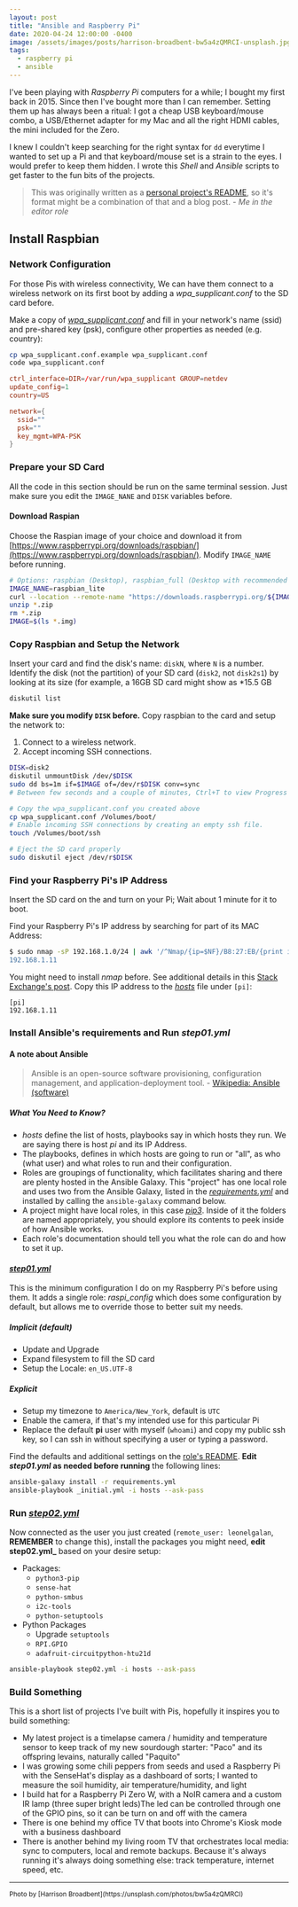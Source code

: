 ```yaml
---
layout: post
title: "Ansible and Raspberry Pi"
date: 2020-04-24 12:00:00 -0400
image: /assets/images/posts/harrison-broadbent-bw5a4zQMRCI-unsplash.jpg
tags:
  - raspberry pi
  - ansible
---
```


I've been playing with _Raspberry Pi_ computers for a while; I bought my first back in 2015. Since then I've bought more than I can remember. Setting them up has always been a ritual: I got a cheap USB keyboard/mouse combo, a USB/Ethernet adapter for my Mac and all the right HDMI cables, the mini included for the Zero.

I knew I couldn't keep searching for the right syntax for `dd` everytime I wanted to set up a Pi and that keyboard/mouse set is a strain to the eyes. I would prefer to keep them hidden. I wrote this _Shell_ and _Ansible_ scripts to get faster to the fun bits of the projects.

> This was originally written as a [personal project's README](https://github.com/leonelgalan/ansible-pi), so it's format might be a combination of that and a blog post. - _Me in the editor role_

## Install Raspbian

### Network Configuration

For those Pis with wireless connectivity, We can have them connect to a wireless network on its first boot by adding a _wpa_supplicant.conf_ to the SD card before.

Make a copy of [_wpa_supplicant.conf_](https://github.com/leonelgalan/ansible-pi/blob/master/wpa_supplicant.conf.example) and fill in your network's name (ssid) and pre-shared key (psk), configure other properties as needed (e.g. country):

```sh
cp wpa_supplicant.conf.example wpa_supplicant.conf
code wpa_supplicant.conf
```

```conf
ctrl_interface=DIR=/var/run/wpa_supplicant GROUP=netdev
update_config=1
country=US

network={
  ssid=""
  psk=""
  key_mgmt=WPA-PSK
}
```

### Prepare your SD Card

All the code in this section should be run on the same terminal session. Just make sure you edit the `IMAGE_NANE` and `DISK` variables before.

#### Download Raspian

Choose the Raspian image of your choice and download it from [https://www.raspberrypi.org/downloads/raspbian/](https://www.raspberrypi.org/downloads/raspbian/). Modify `IMAGE_NAME` before running.

```sh
# Options: raspbian (Desktop), raspbian_full (Desktop with recommended software), raspbian_lite (Lite)
IMAGE_NANE=raspbian_lite
curl --location --remote-name "https://downloads.raspberrypi.org/${IMAGE_NANE}_latest"
unzip *.zip
rm *.zip
IMAGE=$(ls *.img)
```

### Copy Raspbian and Setup the Network

Insert your card and find the disk's name: `diskN`, where `N` is a number. Identify the disk (not the partition) of your SD card (`disk2`, not `disk2s1`) by looking at its size  (for example, a 16GB SD card might show as *15.5 GB

```sh
diskutil list
```

**Make sure you modify `DISK` before.** Copy raspbian to the card and setup the network to:

1. Connect to a wireless network.
2. Accept incoming SSH connections.

```sh
DISK=disk2
diskutil unmountDisk /dev/$DISK
sudo dd bs=1m if=$IMAGE of=/dev/r$DISK conv=sync
# Between few seconds and a couple of minutes, Ctrl+T to view Progress

# Copy the wpa_supplicant.conf you created above
cp wpa_supplicant.conf /Volumes/boot/
# Enable incoming SSH connections by creating an empty ssh file.
touch /Volumes/boot/ssh

# Eject the SD card properly
sudo diskutil eject /dev/r$DISK
```

### Find your Raspberry Pi's IP Address

Insert the SD card on the and turn on your Pi; Wait about 1 minute for it to boot.

Find your Raspberry Pi's IP address by searching for part of its MAC Address:

```sh
$ sudo nmap -sP 192.168.1.0/24 | awk '/^Nmap/{ip=$NF}/B8:27:EB/{print ip}
192.168.1.11
```

You might need to install _nmap_ before. See additional details in this [Stack Exchange's post](https://raspberrypi.stackexchange.com/a/13937). Copy this IP address to the [_hosts_](https://github.com/leonelgalan/ansible-pi/blob/master/hosts) file under `[pi]`:

```
[pi]
192.168.1.11
```

### Install Ansible's requirements and Run _step01.yml_

#### A note about Ansible

> Ansible is an open-source software provisioning, configuration management, and application-deployment tool. - [Wikipedia: Ansible (software)](https://en.wikipedia.org/wiki/Ansible_(software))

##### What You Need to Know?

* _hosts_ define the list of hosts, playbooks say in which hosts they run. We are saying there is host _pi_ and its IP Address.
* The playbooks, defines in which hosts are going to run or "all", as who (what user) and what roles to run and their configuration.
* Roles are groupings of functionality, which facilitates sharing and there are plenty hosted in the Ansible Galaxy. This "project" has one local role and uses two from the Ansible Galaxy, listed in the [_requirements.yml_](https://github.com/leonelgalan/ansible-pi/blob/master/requirements.yml) and installed by calling the `ansible-galaxy` command below.
* A project might have local roles, in this case [_pip3_](https://github.com/leonelgalan/ansible-pi/tree/master/pip3). Inside of it the folders are named appropriately, you should explore its contents to peek inside of how Ansible works.
* Each role's documentation should tell you what the role can do and how to set it up.

#### [_step01.yml_](https://github.com/leonelgalan/ansible-pi/blob/master/step01.yml)

This is the minimum configuration I do on my Raspberry Pi's before using them. It adds a single role: _raspi_config_ which does some configuration by default, but allows me to override those to better suit my needs.

##### Implicit (default)

* Update and Upgrade
* Expand filesystem to fill the SD card
* Setup the Locale: `en_US.UTF-8`

##### Explicit

* Setup my timezone to `America/New_York`, default is `UTC`
* Enable the camera, if that's my intended use for this particular Pi
* Replace the default **pi** user with myself (`whoami`) and copy my public ssh key, so I can ssh in without specifying a user or typing a password.

Find the defaults and additional settings on the [role's README](https://github.com/mikolak-net/ansible-raspi-config). **Edit _step01.yml_ as needed before running** the following lines:

```sh
ansible-galaxy install -r requirements.yml
ansible-playbook _initial.yml -i hosts --ask-pass
```

### Run [_step02.yml_](https://github.com/leonelgalan/ansible-pi/blob/master/step02.yml)

Now connected as the user you just created (`remote_user: leonelgalan`, **REMEMBER** to change this), install the packages you might need, **edit step02.yml_** based on your desire setup:

* Packages:
  * `python3-pip`
  * `sense-hat`
  * `python-smbus`
  * `i2c-tools`
  * `python-setuptools`
* Python Packages
  * Upgrade `setuptools`
  * `RPI.GPIO`
  * `adafruit-circuitpython-htu21d`

```sh
ansible-playbook step02.yml -i hosts --ask-pass
```

### Build Something

This is a short list of projects I've built with Pis, hopefully it inspires you to build something:

* My latest project is a timelapse camera / humidity and temperature sensor to keep track of my new sourdough starter: "Paco" and its offspring levains, naturally called "Paquito"
* I was growing some chili peppers from seeds and used a Raspberry Pi with the SenseHat's display as a dashboard of sorts; I wanted to measure the soil humidity, air temperature/humidity, and light
* I build hat for a Raspberry Pi Zero W, with a NoIR camera and a custom IR lamp (three super bright leds)The led can be controlled through one of the GPIO pins, so it can be turn on and off with the camera
* There is one behind my office TV that boots into Chrome's Kiosk mode with a business dashboard
* There is another behind my living room TV that orchestrates local media: sync to computers, local and remote backups. Because it's always running it's always doing something else: track temperature, internet speed, etc.

___

<small>
  Photo by [Harrison Broadbent](https://unsplash.com/photos/bw5a4zQMRCI)
</small>
